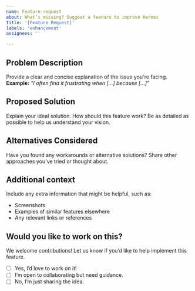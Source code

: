 ```yaml
---
name: Feature request
about: What’s missing? Suggest a feature to improve Hermes
title: '[Feature Request]'
labels: 'enhancement'
assignees: ''

---
```


## Problem Description
Provide a clear and concise explanation of the issue you're facing.
**Example:** *"I often find it frustrating when [...] because [...]”*

## Proposed Solution
Explain your ideal solution. How should this feature work?
Be as detailed as possible to help us understand your vision.

## Alternatives Considered
Have you found any workarounds or alternative solutions?
Share other approaches you've tried or thought about.

## Additional context
Include any extra information that might be helpful, such as:
- Screenshots
- Examples of similar features elsewhere
- Any relevant links or references

## Would you like to work on this?
We welcome contributions! Let us know if you’d like to help implement this feature.
- [ ] Yes, I’d love to work on it!
- [ ] I’m open to collaborating but need guidance.
- [ ] No, I’m just sharing the idea.
